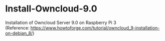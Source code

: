 # Install-Owncloud-9.0
Installation of Owncloud Server 9.0 on Raspberry Pi 3 <br>
(Reference: https://www.howtoforge.com/tutorial/owncloud_9-installation-on-debian_8/)
